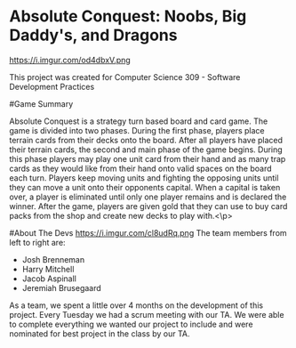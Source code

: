 # Absolute Conquest: Noobs, Big Daddy's, and Dragons
https://i.imgur.com/od4dbxV.png<br>

This project was created for Computer Science 309 - Software Development Practices

#Game Summary
<p>Absolute Conquest is a strategy turn based board and card game. The game is divided into two phases. During the first phase, players place terrain cards from their decks onto the board.
After all players have placed their terrain cards, the second and main phase of the game begins. During this phase players may play one unit card from their hand and as many trap cards as
they would like from their hand onto valid spaces on the board each turn. Players keep moving units and fighting the opposing units until they can move a unit onto their opponents capital.
When a capital is taken over, a player is eliminated until only one player remains and is declared the winner. After the game, players are given gold that they can use to buy card packs
from the shop and create new decks to play with.<\p>

#About The Devs
https://i.imgur.com/cl8udRq.png
The team members from left to right are:
<ul>
     <li>Josh Brenneman</li>
	 <li>Harry Mitchell</li>
	 <li>Jacob Aspinall</li>
	 <li>Jeremiah Brusegaard</li>
 </ul>
 <p>As a team, we spent a little over 4 months on the development of this project. Every Tuesday we had a scrum meeting with our TA. We were able to complete everything we wanted our project
 to include and were nominated for best project in the class by our TA.</p>
